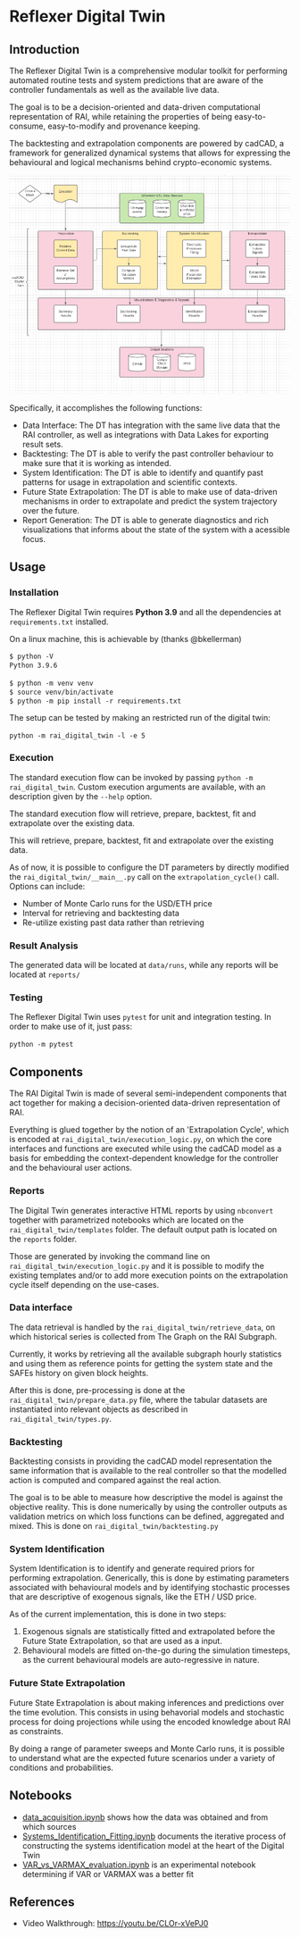 # Reflexer Digital Twin

## Introduction

The Reflexer Digital Twin is a comprehensive modular toolkit for performing automated routine tests and system predictions that are aware of the controller fundamentals as well as the available live data.

The goal is to be a decision-oriented and data-driven computational
representation of RAI, while retaining the properties of being easy-to-consume,
easy-to-modify and provenance keeping.

The backtesting and extrapolation components are powered by cadCAD, a framework for generalized dynamical systems that allows for expressing the behavioural and logical mechanisms behind crypto-economic systems.

![RAI Digital Twin Components Diagram](assets/dt-components.png)

Specifically, it accomplishes the following functions:

- Data Interface: The DT has integration with the same live data that the RAI controller, as well as integrations with Data Lakes for exporting result sets.
- Backtesting: The DT is able to verify the past controller behaviour to make sure that it is working as intended.
- System Identification: The DT is able to identify and quantify past patterns for usage in extrapolation and scientific contexts.
- Future State Extrapolation: The DT is able to make use of data-driven mechanisms in order to extrapolate and predict the system trajectory over the future.
- Report Generation: The DT is able to generate diagnostics and rich visualizations that informs about the state of the system with a acessible focus.

## Usage 

### Installation

The Reflexer Digital Twin requires **Python 3.9** and all the dependencies at `requirements.txt` installed. 

On a linux machine, this is achievable by (thanks @bkellerman)

```
$ python -V
Python 3.9.6

$ python -m venv venv
$ source venv/bin/activate
$ python -m pip install -r requirements.txt 
```

The setup can be tested by making an restricted run of the digital twin:

`python -m rai_digital_twin -l -e 5`

### Execution

The standard execution flow can be invoked by passing `python -m rai_digital_twin`. Custom execution arguments are available, with an description given by the `--help` option.

The standard execution flow will retrieve, prepare, backtest, fit and extrapolate over the existing data.

This will retrieve, prepare, backtest, fit and extrapolate over the existing 
data.

As of now, it is possible to configure the DT parameters by directly modified 
the `rai_digital_twin/__main__.py` call on the `extrapolation_cycle()` call. 
Options can include:

- Number of Monte Carlo runs for the USD/ETH price
- Interval for retrieving and backtesting data
- Re-utilize existing past data rather than retrieving

### Result Analysis

The generated data will be located at `data/runs`, while any reports will be 
located at `reports/`

### Testing

The Reflexer Digital Twin uses `pytest` for unit and integration testing. 
In order to make use of it, just pass:

``python -m pytest``
## Components

The RAI Digital Twin is made of several semi-independent components that act 
together for making a decision-oriented data-driven representation of RAI.

Everything is glued together by the notion of an 'Extrapolation Cycle',
which is encoded at `rai_digital_twin/execution_logic.py`, on which the
core interfaces and functions are executed while using the cadCAD model as a 
basis for embedding the context-dependent knowledge for the controller and
the behavioural user actions.

### Reports

The Digital Twin generates interactive HTML reports by using `nbconvert`
together with parametrized notebooks which are located on the
 `rai_digital_twin/templates` folder. The default output path is located
 on the `reports` folder.

Those are generated by invoking the command line on 
`rai_digital_twin/execution_logic.py` and it is possible to modify the existing
templates and/or to add more execution points on the extrapolation cycle itself 
depending on the use-cases.

### Data interface

The data retrieval is handled by the `rai_digital_twin/retrieve_data`, on which
historical series is collected from The Graph on the RAI Subgraph. 

Currently, it works by retrieving all the available subgraph hourly statistics
and using them as reference points for getting the system state and the
SAFEs history on given block heights.

After this is done, pre-processing is done at the 
`rai_digital_twin/prepare_data.py` file, where the tabular datasets are
instantiated into relevant objects as described in `rai_digital_twin/types.py`.

### Backtesting

Backtesting consists in providing the cadCAD model representation the same
information that is available to the real controller so that the modelled
action is computed and compared against the real action.

The goal is to be able to measure how descriptive the model is against the
objective reality. This is done numerically by using the controller outputs
as validation metrics on which loss functions can be defined, aggregated
and mixed. This is done on `rai_digital_twin/backtesting.py`
### System Identification

System Identification is to identify and generate required priors for performing
extrapolation. Generically, this is done by estimating parameters associated
with behavioural models and by identifying stochastic processes that are 
descriptive of exogenous signals, like the ETH / USD price.

As of the current implementation, this is done in two steps:

1. Exogenous signals are statistically fitted and extrapolated before the 
Future State Extrapolation, so that are used as a input.
2. Behavioural models are fitted on-the-go during the simulation timesteps, as
the current behavioural models are auto-regressive in nature.
### Future State Extrapolation

Future State Extrapolation is about making inferences and predictions over 
the time evolution. This consists in using behavorial models and stochastic
process for doing projections while using the encoded knowledge about RAI as
constraints.

By doing a range of parameter sweeps and Monte Carlo runs, it is possible to
understand what are the expected future scenarios under a variety of conditions
and probabilities.


## Notebooks
* [data_acquisition.ipynb](notebooks/data_acquisition.ipynb) shows how the data was obtained and from which sources
* [Systems_Identification_Fitting.ipynb](notebooks/Systems_Identification_Fitting.ipynb) documents the iterative process of constructing the systems identification model at the heart of the Digital Twin
* [VAR_vs_VARMAX_evaluation.ipynb](notebooks/VAR_vs_VARMAX_evaluation.ipynb) is an experimental notebook determining if VAR or VARMAX was a better fit


## References

- Video Walkthrough: https://youtu.be/CLOr-xVePJ0
